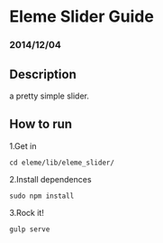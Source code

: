 # Eleme Slider Guide

### 2014/12/04

## Description

a pretty simple slider.

## How to run

1.Get in

````
cd eleme/lib/eleme_slider/
````

2.Install dependences

````
sudo npm install
````

3.Rock it!

````
gulp serve
````

